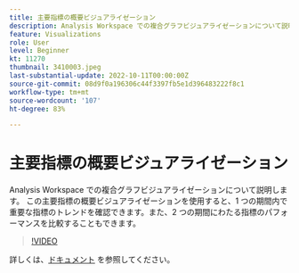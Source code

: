 ```yaml
---
title: 主要指標の概要ビジュアライゼーション
description: Analysis Workspace での複合グラフビジュアライゼーションについて説明します。 この主要指標の概要ビジュアライゼーションを使用すると、1 つの期間内で重要な指標のトレンドを確認できます。また、2 つの期間にわたる指標のパフォーマンスを比較することもできます。（60～160 文字で指定する必要がありますが、現在 244 文字です）
feature: Visualizations
role: User
level: Beginner
kt: 11270
thumbnail: 3410003.jpeg
last-substantial-update: 2022-10-11T00:00:00Z
source-git-commit: 08d9f0a196306c44f3397fb5e1d396483222f8c1
workflow-type: tm+mt
source-wordcount: '107'
ht-degree: 83%

---
```



# 主要指標の概要ビジュアライゼーション

Analysis Workspace での複合グラフビジュアライゼーションについて説明します。 この主要指標の概要ビジュアライゼーションを使用すると、1 つの期間内で重要な指標のトレンドを確認できます。また、2 つの期間にわたる指標のパフォーマンスを比較することもできます。

>[!VIDEO](https://video.tv.adobe.com/v/3410003/?quality=12&learn=on)

詳しくは、[ドキュメント](https://experienceleague.adobe.com/docs/analytics/analyze/analysis-workspace/visualizations/key-metric.html?lang=en) を参照してください。
